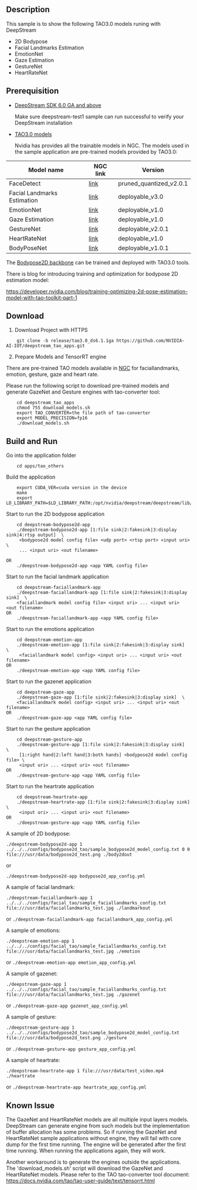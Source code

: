 ## Description
This sample is to show the following TAO3.0 models runing with DeepStream

* 2D Bodypose
* Facial Landmarks Estimation
* EmotionNet
* Gaze Estimation
* GestureNet
* HeartRateNet

## Prerequisition

* [DeepStream SDK 6.0 GA and above](https://developer.nvidia.com/deepstream-sdk-6.0-members-page)

  Make sure deepstream-test1 sample can run successful to verify your DeepStream installation

* [TAO3.0 models](https://docs.nvidia.com/tao/tao-toolkit/text/overview.html)

  Nvidia has provides all the trainable models in NGC.
  The models used in the sample application are pre-trained models provided by TAO3.0:

| Model name | NGC link  | Version |
|------------|-----------|---------|
| FaceDetect |[link](https://ngc.nvidia.com/catalog/models/nvidia:tao:facenet)|pruned_quantized_v2.0.1|
| Facial Landmarks Estimation|[link](https://ngc.nvidia.com/catalog/models/nvidia:tao:fpenet)|deployable_v3.0|
| EmotionNet|[link](https://ngc.nvidia.com/catalog/models/nvidia:tao:emotionnet)|deployable_v1.0|
| Gaze Estimation|[link](https://ngc.nvidia.com/catalog/models/nvidia:tao:gazenet)|deployable_v1.0|
| GestureNet|[link](https://ngc.nvidia.com/catalog/models/nvidia:tao:gesturenet)|deployable_v2.0.1|
| HeartRateNet|[link](https://ngc.nvidia.com/catalog/models/nvidia:tao:heartratenet)|deployable_v1.0|
| BodyPoseNet|[link](https://ngc.nvidia.com/catalog/models/nvidia:tao:bodyposenet)|deployable_v1.0.1|

  The [Bodypose2D backbone](https://ngc.nvidia.com/catalog/models/nvidia:tao:bodyposenet) can be trained and deployed with TAO3.0 tools.

  There is blog for introducing training and optimization for bodypose 2D estimation model:

 https://developer.nvidia.com/blog/training-optimizing-2d-pose-estimation-model-with-tao-toolkit-part-1

## Download

1. Download Project with HTTPS
```
    git clone -b release/tao3.0_ds6.1.1ga https://github.com/NVIDIA-AI-IOT/deepstream_tao_apps.git
```
2. Prepare Models and TensorRT engine

There are pre-trained TAO models available in [NGC](https://ngc.nvidia.com/catalog/models) for faciallandmarks, emotion, gesture, gaze and heart rate.

Please run the following script to download pre-trained models and generate GazeNet and Gesture engines with tao-converter tool:

```
    cd deepstream_tao_apps
    chmod 755 download_models.sh
    export TAO_CONVERTER=the file path of tao-converter
    export MODEL_PRECISION=fp16
    ./download_models.sh
```

## Build and Run
Go into the application folder
```
    cd apps/tao_others
```

Build the application
```
    export CUDA_VER=cuda version in the device
    make
    export LD_LIBRARY_PATH=$LD_LIBRARY_PATH:/opt/nvidia/deepstream/deepstream/lib/cvcore_libs
```

Start to run the 2D bodypose application
```
    cd deepstream-bodypose2d-app
    ./deepstream-bodypose2d-app [1:file sink|2:fakesink|3:display sink|4:rtsp output]  \
     <bodypose2d model config file> <udp port> <rtsp port> <input uri> \
     ... <input uri> <out filename>

OR
    ./deepstream-bodypose2d-app <app YAML config file>
```
Start to run the facial landmark application
```
    cd deepstream-faciallandmark-app
    ./deepstream-faciallandmark-app [1:file sink|2:fakesink|3:display sink]  \
    <faciallandmark model config file> <input uri> ... <input uri> <out filename>
OR
    ./deepstream-faciallandmark-app <app YAML config file>
```
Start to run the emotions application
```
    cd deepstream-emotion-app
    ./deepstream-emotion-app [1:file sink|2:fakesink|3:display sink]  \
     <faciallandmark model config> <input uri> ... <input uri> <out filename>
OR
    ./deepstream-emotion-app <app YAML config file>
```

Start to run the gazenet application
```
    cd deepstream-gaze-app
    ./deepstream-gaze-app [1:file sink|2:fakesink|3:display sink]  \
    <faciallandmark model config> <input uri> ... <input uri> <out filename>
OR
    ./deepstream-gaze-app <app YAML config file>
```

Start to run the gesture application
```
    cd deepstream-gesture-app
    ./deepstream-gesture-app [1:file sink|2:fakesink|3:display sink]  \
     [1:right hand|2:left hand|3:both hands] <bodypose2d model config file> \
     <input uri> ... <input uri> <out filename>
OR
    ./deepstream-gesture-app <app YAML config file>
```

Start to run the heartrate application
```
    cd deepstream-heartrate-app
    ./deepstream-heartrate-app [1:file sink|2:fakesink|3:display sink]  \
     <input uri> ... <input uri> <out filename>
OR
    ./deepstream-gesture-app <app YAML config file>
```

A sample of 2D bodypose:

`./deepstream-bodypose2d-app 1 ../../../configs/bodypose2d_tao/sample_bodypose2d_model_config.txt 0 0 file:///usr/data/bodypose2d_test.png ./body2dout`

or

`./deepstream-bodypose2d-app bodypose2d_app_config.yml`

A sample of facial landmark:

`./deepstream-faciallandmark-app 1 ../../../configs/facial_tao/sample_faciallandmarks_config.txt file:///usr/data/faciallandmarks_test.jpg ./landmarkout`

or
`./deepstream-faciallandmark-app faciallandmark_app_config.yml`

A sample of emotions:

`./deepstream-emotion-app 1 ../../../configs/facial_tao/sample_faciallandmarks_config.txt file:///usr/data/faciallandmarks_test.jpg ./emotion`

or
`./deepstream-emotion-app emotion_app_config.yml`

A sample of gazenet:

`./deepstream-gaze-app 1 ../../../configs/facial_tao/sample_faciallandmarks_config.txt file:///usr/data/faciallandmarks_test.jpg ./gazenet`

or
`./deepstream-gaze-app gazenet_app_config.yml`

A sample of gesture:

`./deepstream-gesture-app 1 ../../../configs/bodypose2d_tao/sample_bodypose2d_model_config.txt file:///usr/data/bodypose2d_test.png ./gesture`

or
`./deepstream-gesture-app gesture_app_config.yml`

A sample of heartrate:

`./deepstream-heartrate-app 1 file:///usr/data/test_video.mp4 ./heartrate`

or
`./deepstream-heartrate-app heartrate_app_config.yml`

## Known Issue

The GazeNet and HeartRateNet models are all multiple input layers models. DeepStream can generate engine from such models but the implementation of buffer allocation has some problems. So if running the GazeNet and HeartRateNet sample applications without engine, they will fail with core dump for the first time running. The engine will be generated after the first time running. When running the applications again, they will work.

Another workaround is to generate the engines outside the applications. The 'download_models.sh' script will download the GazeNet and HeartRateNet models. Please refer to the TAO tao-converter tool document: https://docs.nvidia.com/tao/tao-user-guide/text/tensorrt.html
